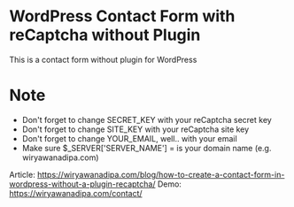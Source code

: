 # WordPress Contact Form with reCaptcha without Plugin
This is a contact form without plugin for WordPress

# Note
- Don't forget to change SECRET_KEY with your reCaptcha secret key
- Don't forget to change SITE_KEY with your reCaptcha site key
- Don't forget to change YOUR_EMAIL, well.. with your email
- Make sure $_SERVER['SERVER_NAME'] = is your domain name (e.g. wiryawanadipa.com)

Article: https://wiryawanadipa.com/blog/how-to-create-a-contact-form-in-wordpress-without-a-plugin-recaptcha/
Demo: https://wiryawanadipa.com/contact/
